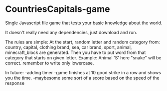 # CountriesCapitals-game
Single Javascript file game that tests your basic knowledge about the world. 

It doesn't really need any dependencies, just download and run.

The rules are simple: 
  At the start, random letter and random category from: country, capital, clothing brand, sea, car brand, sport, animal, minecraft_block are generated.
  Then you have to put word from that category that starts on given letter. Example: Animal 'S'  here "snake" will be correct.
  remember to write only lowercase.
  
  In future:
    -adding timer
    -game finishes at 10 good strike in a row and shows you the time.
    -maybesome some sort of a score based on the speed of the response
